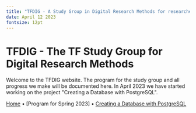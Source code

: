 ```yaml
---
title: "TFDIG - A Study Group in Digital Research Methods for researchers at The Faculty of Theology, University of Oslo"
date: April 12 2023
fontsize: 12pt
---
```


# TFDIG - The TF Study Group for Digital Research Methods

Welcome to the TFDIG website. The program for the study group and all progress we make will be documented here. In April 2023 we have started working on the project "Creating a Database with PostgreSQL". 

[Home](/) &bull; [Program for Spring 2023] &bull; [Creating a Database with PostgreSQL](/PostgreSQL1.md) 
